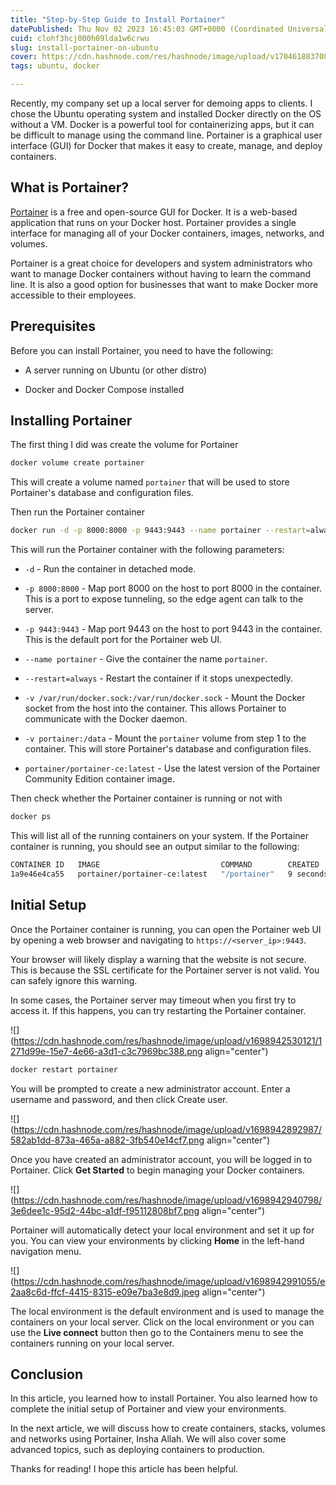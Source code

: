 ```yaml
---
title: "Step-by-Step Guide to Install Portainer"
datePublished: Thu Nov 02 2023 16:45:03 GMT+0000 (Coordinated Universal Time)
cuid: clohf3hcj000h09lda1w6crwu
slug: install-portainer-on-ubuntu
cover: https://cdn.hashnode.com/res/hashnode/image/upload/v1704618837088/41a1370f-1fda-4446-a932-dfa6a5a9ecc2.jpeg
tags: ubuntu, docker

---
```


Recently, my company set up a local server for demoing apps to clients. I chose the Ubuntu operating system and installed Docker directly on the OS without a VM. Docker is a powerful tool for containerizing apps, but it can be difficult to manage using the command line. Portainer is a graphical user interface (GUI) for Docker that makes it easy to create, manage, and deploy containers.

## What is Portainer?

[Portainer](https://www.portainer.io/) is a free and open-source GUI for Docker. It is a web-based application that runs on your Docker host. Portainer provides a single interface for managing all of your Docker containers, images, networks, and volumes.

Portainer is a great choice for developers and system administrators who want to manage Docker containers without having to learn the command line. It is also a good option for businesses that want to make Docker more accessible to their employees.

## Prerequisites

Before you can install Portainer, you need to have the following:

* A server running on Ubuntu (or other distro)
    
* Docker and Docker Compose installed
    

## Installing Portainer

The first thing I did was create the volume for Portainer

```bash
docker volume create portainer
```

This will create a volume named `portainer` that will be used to store Portainer's database and configuration files.

Then run the Portainer container

```bash
docker run -d -p 8000:8000 -p 9443:9443 --name portainer --restart=always -v /var/run/docker.sock:/var/run/docker.sock -v portainer_data:/data portainer/portainer-ce:latest
```

This will run the Portainer container with the following parameters:

* `-d` - Run the container in detached mode.
    
* `-p 8000:8000` - Map port 8000 on the host to port 8000 in the container. This is a port to expose tunneling, so the edge agent can talk to the server.
    
* `-p 9443:9443` - Map port 9443 on the host to port 9443 in the container. This is the default port for the Portainer web UI.
    
* `--name portainer` - Give the container the name `portainer`.
    
* `--restart=always` - Restart the container if it stops unexpectedly.
    
* `-v /var/run/docker.sock:/var/run/docker.sock` - Mount the Docker socket from the host into the container. This allows Portainer to communicate with the Docker daemon.
    
* `-v portainer:/data` - Mount the `portainer` volume from step 1 to the container. This will store Portainer's database and configuration files.
    
* `portainer/portainer-ce:latest` - Use the latest version of the Portainer Community Edition container image.
    

Then check whether the Portainer container is running or not with

```bash
docker ps
```

This will list all of the running containers on your system. If the Portainer container is running, you should see an output similar to the following:

```bash
CONTAINER ID   IMAGE                           COMMAND        CREATED         STATUS         PORTS                                                                                            NAMES
1a9e46e4ca55   portainer/portainer-ce:latest   "/portainer"   9 seconds ago   Up 3 seconds   0.0.0.0:8000->8000/tcp, :::8000->8000/tcp, 0.0.0.0:9443->9443/tcp, :::9443->9443/tcp, 9000/tcp   portainer
```

## Initial Setup

Once the Portainer container is running, you can open the Portainer web UI by opening a web browser and navigating to `https://<server_ip>:9443`.

Your browser will likely display a warning that the website is not secure. This is because the SSL certificate for the Portainer server is not valid. You can safely ignore this warning.

In some cases, the Portainer server may timeout when you first try to access it. If this happens, you can try restarting the Portainer container.

![](https://cdn.hashnode.com/res/hashnode/image/upload/v1698942530121/1271d99e-15e7-4e66-a3d1-c3c7969bc388.png align="center")

```bash
docker restart portainer
```

You will be prompted to create a new administrator account. Enter a username and password, and then click Create user.

![](https://cdn.hashnode.com/res/hashnode/image/upload/v1698942892987/582ab1dd-873a-465a-a882-3fb540e14cf7.png align="center")

Once you have created an administrator account, you will be logged in to Portainer. Click **Get Started** to begin managing your Docker containers.

![](https://cdn.hashnode.com/res/hashnode/image/upload/v1698942940798/3e6dee1c-95d2-44bc-a1df-f95112808bf7.png align="center")

Portainer will automatically detect your local environment and set it up for you. You can view your environments by clicking **Home** in the left-hand navigation menu.

![](https://cdn.hashnode.com/res/hashnode/image/upload/v1698942991055/e2aa8c6d-ffcf-4415-8315-e09e7ba3e8d9.jpeg align="center")

The local environment is the default environment and is used to manage the containers on your local server. Click on the local environment or you can use the **Live connect** button then go to the Containers menu to see the containers running on your local server.

## Conclusion

In this article, you learned how to install Portainer. You also learned how to complete the initial setup of Portainer and view your environments.

In the next article, we will discuss how to create containers, stacks, volumes and networks using Portainer, Insha Allah. We will also cover some advanced topics, such as deploying containers to production.

Thanks for reading! I hope this article has been helpful.